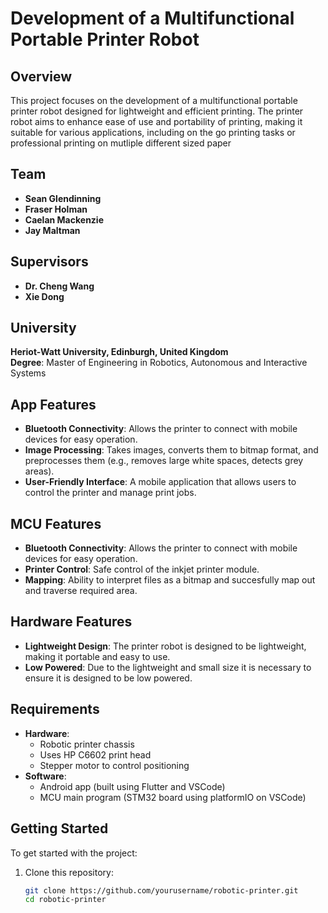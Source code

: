 # Development of a Multifunctional Portable Printer Robot

## Overview
This project focuses on the development of a multifunctional portable printer robot designed for lightweight and efficient printing. The printer robot aims to enhance ease of use and portability of printing, making it suitable for various applications, including on the go printing tasks or professional printing on mutliple different sized paper

## Team
- **Sean Glendinning**
- **Fraser Holman**
- **Caelan Mackenzie**
- **Jay Maltman**

## Supervisors
- **Dr. Cheng Wang**
- **Xie Dong**

## University
**Heriot-Watt University, Edinburgh, United Kingdom**  
**Degree**: Master of Engineering in Robotics, Autonomous and Interactive Systems

## App Features
- **Bluetooth Connectivity**: Allows the printer to connect with mobile devices for easy operation.
- **Image Processing**: Takes images, converts them to bitmap format, and preprocesses them (e.g., removes large white spaces, detects grey areas).
- **User-Friendly Interface**: A mobile application that allows users to control the printer and manage print jobs.

## MCU Features
- **Bluetooth Connectivity**: Allows the printer to connect with mobile devices for easy operation.
- **Printer Control**: Safe control of the inkjet printer module.
- **Mapping**: Ability to interpret files as a bitmap and succesfully map out and traverse required area.

## Hardware Features
- **Lightweight Design**: The printer robot is designed to be lightweight, making it portable and easy to use.
- **Low Powered**: Due to the lightweight and small size it is necessary to ensure it is designed to be low powered.

## Requirements
- **Hardware**: 
  - Robotic printer chassis
  - Uses HP C6602 print head
  - Stepper motor to control positioning
- **Software**: 
  - Android app (built using Flutter and VSCode)
  - MCU main program (STM32 board using platformIO on VSCode)

## Getting Started
To get started with the project:

1. Clone this repository:
   ```bash
   git clone https://github.com/yourusername/robotic-printer.git
   cd robotic-printer

